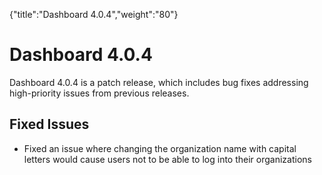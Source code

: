 {"title":"Dashboard 4.0.4","weight":"80"} 

# Dashboard 4.0.4

Dashboard 4.0.4 is a patch release, which includes bug fixes addressing high-priority issues from previous releases.

## Fixed Issues

*   Fixed an issue where changing the organization name with capital letters would cause users not to be able to log into their organizations